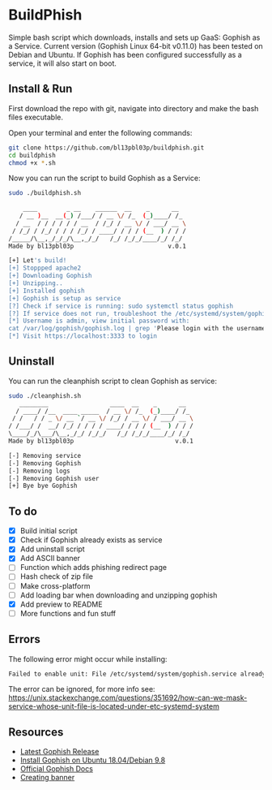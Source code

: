 # BuildPhish
Simple bash script which downloads, installs and sets up GaaS: Gophish as a Service. Current version (Gophish Linux 64-bit v0.11.0) has been tested on Debian and Ubuntu. If Gophish has been configured successfully as a service, it will also start on boot.

## Install & Run
First download the repo with git, navigate into directory and make the bash files executable.

Open your terminal and enter the following commands:
```bash
git clone https://github.com/bl13pbl03p/buildphish.git
cd buildphish
chmod +x *.sh
```
Now you can run the script to build Gophish as a Service:
```bash
sudo ./buildphish.sh
 
    ____        _ __    ______  __    _      __  
   / __ )__  __(_) /___/ / __ \/ /_  (_)____/ /_ 
  / __  / / / / / / __  / /_/ / __ \/ / ___/ __ \
 / /_/ / /_/ / / / /_/ / ____/ / / / (__  ) / / /
/_____/\__,_/_/_/\__,_/_/   /_/ /_/_/____/_/ /_/
Made by bl13pbl03p                          v.0.1

[+] Let's build!
[+] Stoppped apache2
[+] Downloading Gophish
[+] Unzipping..
[+] Installed gophish
[+] Gophish is setup as service
[?] Check if service is running: sudo systemctl status gophish
[?] If service does not run, troubleshoot the /etc/systemd/system/gophish.service file
[*] Username is admin, view initial password with:
cat /var/log/gophish/gophish.log | grep 'Please login with the username admin and the password'
[*] Visit https://localhost:3333 to login
```
## Uninstall
You can run the cleanphish script to clean Gophish as service:
```bash
sudo ./cleanphish.sh
   ________                 ____  __    _      __  
  / ____/ /__  ____ _____  / __ \/ /_  (_)____/ /_ 
 / /   / / _ \/ __ `/ __ \/ /_/ / __ \/ / ___/ __ \
/ /___/ /  __/ /_/ / / / / ____/ / / / (__  ) / / /
\____/_/\___/\__,_/_/ /_/_/   /_/ /_/_/____/_/ /_/                     
Made by bl13pbl03p                            v.0.1

[-] Removing service
[-] Removing Gophish
[-] Removing logs
[-] Removing Gophish user
[+] Bye bye Gophish
```
## To do
- [x]  Build initial script
- [x]  Check if Gophish already exists as service
- [x]  Add uninstall script
- [x]  Add ASCII banner
- [ ]  Function which adds phishing redirect page
- [ ]  Hash check of zip file
- [ ]  Make cross-platform
- [ ]  Add loading bar when downloading and unzipping gophish
- [x]  Add preview to README
- [ ]  More functions and fun stuff
## Errors
The following error might occur while installing:
```bash
Failed to enable unit: File /etc/systemd/system/gophish.service already exists.
```
The error can be ignored, for more info see: https://unix.stackexchange.com/questions/351692/how-can-we-mask-service-whose-unit-file-is-located-under-etc-systemd-system
## Resources
- [Latest Gophish Release](https://github.com/gophish/gophish/releases/tag/v0.11.0)
- [Install Gophish on Ubuntu 18.04/Debian 9.8](https://kifarunix.com/install-gophish-on-ubuntu-18-04-debian-9-8/)
- [Official Gophish Docs](https://getgophish.com/documentation/)
- [Creating banner](https://manytools.org/hacker-tools/ascii-banner/)
